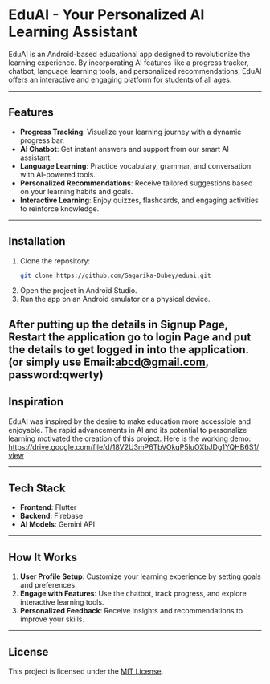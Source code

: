 # EduAI - Your Personalized AI Learning Assistant

EduAI is an Android-based educational app designed to revolutionize the learning experience. By incorporating AI features like a progress tracker, chatbot, language learning tools, and personalized recommendations, EduAI offers an interactive and engaging platform for students of all ages.

---

## Features

- **Progress Tracking**: Visualize your learning journey with a dynamic progress bar.
- **AI Chatbot**: Get instant answers and support from our smart AI assistant.
- **Language Learning**: Practice vocabulary, grammar, and conversation with AI-powered tools.
- **Personalized Recommendations**: Receive tailored suggestions based on your learning habits and goals.
- **Interactive Learning**: Enjoy quizzes, flashcards, and engaging activities to reinforce knowledge.

---

## Installation

1. Clone the repository:
   ```bash
   git clone https://github.com/Sagarika-Dubey/eduai.git
   ```
2. Open the project in Android Studio.
3. Run the app on an Android emulator or a physical device.

After putting up the details in Signup Page, Restart the application go to login Page and put the details to get logged in into the application.(or simply use Email:abcd@gmail.com, password:qwerty)
---

## Inspiration

EduAI was inspired by the desire to make education more accessible and enjoyable. The rapid advancements in AI and its potential to personalize learning motivated the creation of this project.
Here is the working demo: https://drive.google.com/file/d/18V2U3mP6TbVOkqP5IuOXbJDg1YQHB6S1/view

---

## Tech Stack

- **Frontend**: Flutter
- **Backend**: Firebase
- **AI Models**: Gemini API

---

## How It Works

1. **User Profile Setup**: Customize your learning experience by setting goals and preferences.
2. **Engage with Features**: Use the chatbot, track progress, and explore interactive learning tools.
3. **Personalized Feedback**: Receive insights and recommendations to improve your skills.

---

## License

This project is licensed under the [MIT License](LICENSE).
